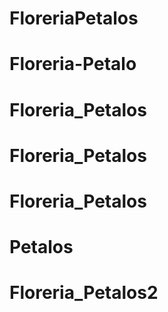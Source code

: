 # FloreriaPetalos
# Floreria-Petalo
# Floreria_Petalos
# Floreria_Petalos
# Floreria_Petalos
# Petalos
# Floreria_Petalos2
